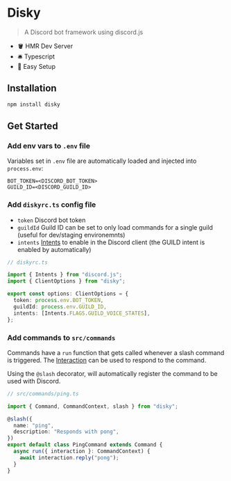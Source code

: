 # Disky

> A Discord bot framework using discord.js

- 🪣 HMR Dev Server
- 🛎 Typescript
- 🧮 Easy Setup

## Installation

```bash
npm install disky
```

## Get Started

### Add env vars to `.env` file

Variables set in `.env` file are automatically loaded and injected into `process.env`:

```
BOT_TOKEN=<DISCORD_BOT_TOKEN>
GUILD_ID=<DISCORD_GUILD_ID>
```

### Add `diskyrc.ts` config file

- `token` Discord bot token
- `guildId` Guild ID can be set to only load commands for a single guild (useful for dev/staging environemnts)
- `intents` [Intents](https://discordjs.guide/popular-topics/intents.html#privileged-intents) to enable in the Discord client (the GUILD intent is enabled by automatically)

```ts
// diskyrc.ts

import { Intents } from "discord.js";
import { ClientOptions } from "disky";

export const options: ClientOptions = {
  token: process.env.BOT_TOKEN,
  guildId: process.env.GUILD_ID,
  intents: [Intents.FLAGS.GUILD_VOICE_STATES],
};
```

### Add commands to `src/commands`

Commands have a `run` function that gets called whenever a slash command is triggered. The [Interaction](https://discordjs.guide/interactions/replying-to-slash-commands.html#replying-to-slash-commands) can be used to respond to the command.

Using the `@slash` decorator, will automatically register the command to be used with Discord.

```ts
// src/commands/ping.ts

import { Command, CommandContext, slash } from "disky";

@slash({
  name: "ping",
  description: "Responds with pong",
})
export default class PingCommand extends Command {
  async run({ interaction }: CommandContext) {
    await interaction.reply("pong");
  }
}
```
